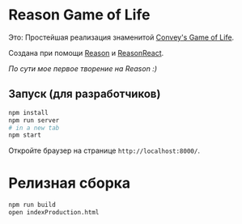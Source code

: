 # Reason Game of Life

Это:
Простейшая реализация знаменитой [Convey's Game of Life](https://en.wikipedia.org/wiki/Conway%27s_Game_of_Life).

Создана при помощи [Reason](https://reasonml.github.io/en) и [ReasonReact](https://reasonml.github.io/reason-react/en).

_По сути мое первое творение на Reason :)_

## Запуск (для разработчиков)

```sh
npm install
npm run server
# in a new tab
npm start
```

Откройте браузер на странице `http://localhost:8000/`.

# Релизная сборка

```sh
npm run build
open indexProduction.html
```
